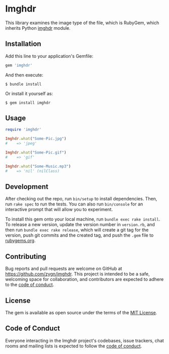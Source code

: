 # Imghdr

This library examines the image type of the file, which is RubyGem, which inherits Python [imghdr](https://docs.python.org/3/library/imghdr.html) module.

## Installation

Add this line to your application's Gemfile:

```ruby
gem 'imghdr'
```

And then execute:

    $ bundle install

Or install it yourself as:

    $ gem install imghdr

## Usage

```ruby
require 'imghdr'

Imghdr.what("Some-Pic.jpg")
#    => 'jpeg'

Imghdr.what("Some-Pic.gif")
#    => 'gif'

Imghdr.what("Some-Music.mp3")
#    => 'nil' (nilClass)
```

## Development

After checking out the repo, run `bin/setup` to install dependencies. Then, run `rake spec` to run the tests. You can also run `bin/console` for an interactive prompt that will allow you to experiment.

To install this gem onto your local machine, run `bundle exec rake install`. To release a new version, update the version number in `version.rb`, and then run `bundle exec rake release`, which will create a git tag for the version, push git commits and the created tag, and push the `.gem` file to [rubygems.org](https://rubygems.org).

## Contributing

Bug reports and pull requests are welcome on GitHub at https://github.com/zygn/imghdr. This project is intended to be a safe, welcoming space for collaboration, and contributors are expected to adhere to the [code of conduct](https://github.com/zygn/imghdr/blob/master/CODE_OF_CONDUCT.md).

## License

The gem is available as open source under the terms of the [MIT License](https://opensource.org/licenses/MIT).

## Code of Conduct

Everyone interacting in the Imghdr project's codebases, issue trackers, chat rooms and mailing lists is expected to follow the [code of conduct](https://github.com/zygn/imghdr/blob/master/CODE_OF_CONDUCT.md).
